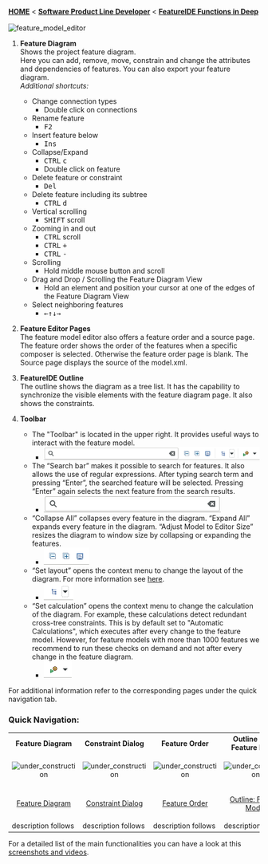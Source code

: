 <!-- Breadcrumb -->
[**HOME**](https://github.com/FeatureIDE/FeatureIDE/wiki) < [**Software Product Line Developer**](https://github.com/FeatureIDE/FeatureIDE/wiki/Software-Product-Line-Developer) < [**FeatureIDE Functions in Deep**](https://github.com/FeatureIDE/FeatureIDE/wiki/FeatureIDE-Functions-in-Deep)

<!-- Introduction -->

<!-- Content -->
<img align="center" alt="feature_model_editor" src="https://github.com/FeatureIDE/FeatureIDE/wiki/Assets/FeatureModelEditor/FeatureModelEditor.png">

1. **Feature Diagram**  
    Shows the project feature diagram.  
    Here you can add, remove, move, constrain and change the attributes and dependencies of features. You can also export your feature diagram.  
   _Additional shortcuts:_  
    * Change connection types 
        * Double click on connections
    * Rename feature  
        * <kbd>F2</kbd>
    * Insert feature below
        * <kbd>Ins</kbd>
    * Collapse/Expand 
        * <kbd>CTRL</kbd> <kbd>c</kbd>
        * Double click on feature
    * Delete feature or constraint
        * <kbd>Del</kbd>
    * Delete feature including its subtree
        * <kbd>CTRL</kbd> <kbd>d</kbd>
    * Vertical scrolling
        * <kbd>SHIFT</kbd> scroll
    * Zooming in and out
        * <kbd>CTRL</kbd> scroll
        * <kbd>CTRL</kbd> <kbd>+</kbd>
        * <kbd>CTRL</kbd> <kbd>-</kbd>
    * Scrolling
        * Hold middle mouse button and scroll
    * Drag and Drop / Scrolling the Feature Diagram View
        * Hold an element and position your cursor at one of the edges of the Feature Diagram View
    * Select neighboring features
        * <kbd>←</kbd><kbd>↑</kbd><kbd>↓</kbd><kbd>→</kbd> 

2. **Feature Editor Pages**  
   The feature model editor also offers a feature order and a source page. The feature order shows the order of the features when a specific composer is selected. Otherwise the feature order page is blank. The Source page displays the source of the model.xml.  
3. **FeatureIDE Outline**  
   The outline shows the diagram as a tree list. It has the capability to synchronize the visible elements with the feature diagram page. It also shows the constraints.  

4. **Toolbar**  
    * The "Toolbar" is located in the upper right. It provides useful ways to interact with the feature model.
        * ![Alt-Text](./Assets/FeatureModelEditor/Tool%20bar/Tool%20bar.png)
    * The “Search bar” makes it possible to search for features. It also allows the use of regular expressions. After typing search term and pressing “Enter”, the searched feature will be selected. Pressing “Enter” again selects the next feature from the search results.
        * ![Alt-Text](./Assets/FeatureModelEditor/Tool%20bar/Search%20bar.png)
    * “Collapse All” collapses every feature in the diagram. “Expand All” expands every feature in the diagram. “Adjust Model to Editor Size” resizes the diagram to window size by collapsing or expanding the features.  
        * ![Alt-Text](./Assets/FeatureModelEditor/Tool%20bar/CollapseExpand%20bar.png)
    * “Set layout” opens the context menu to change the layout of the diagram. For more information see [here](https://github.com/FeatureIDE/FeatureIDE/wiki/Feature-Diagram#feature-diagram-layouts).
        * ![Alt-Text](./Assets/FeatureModelEditor/Tool%20bar/Set%20Layout%20bar.png)
    * “Set calculation” opens the context menu to change the calculation of the diagram. For example, these calculations detect redundant cross-tree constraints. This is by default set to "Automatic Calculations", which executes after every change to the feature model. However, for feature models with more than 1000 features we recommend to run these checks on demand and not after every change in the feature diagram.
        * ![Alt-Text](./Assets/FeatureModelEditor/Tool%20bar/Set%20Calculation%20bar.png)

For additional information refer to the corresponding pages under the quick navigation tab.  

<!-- Quick-Navigation-Table -->
### Quick Navigation:
<table>
	<tr>
		<th>
			Feature Diagram
		</th>
		<th>
			Constraint Dialog
		</th>
		<th>
			Feature Order
		</th>
		<th>
			Outline View: Feature Model
		</th>
		<th>
			Coming Soon...
		</th>
	</tr>
	<tr>
		<td width="128px">
			<p align="center">
				<img height="100" width="100" alt="under_construction" src="https://github.com/FeatureIDE/FeatureIDE/wiki/Assets/FeatureModelEditor/FeatureDiagram/FeatureDiagramLogo.png">
			</p>
		</td>
		<td width="128px">
			<p align="center">
				<img height="100" width="100" alt="under_construction" src="https://github.com/FeatureIDE/FeatureIDE/wiki/Assets/under_construction.png">
			</p>
		</td>
		<td width="128px">
			<p align="center">
				<img height="100" width="100" alt="under_construction" src="https://github.com/FeatureIDE/FeatureIDE/wiki/Assets/under_construction.png">
			</p>
		</td>
		<td width="128px">
			<p align="center">
				<img height="100" width="100" alt="under_construction" src="https://github.com/FeatureIDE/FeatureIDE/wiki/Assets/under_construction.png">
			</p>
		</td>
		<td width="128px">
			<p align="center">
				<img height="100" width="100" alt="under_construction" src="https://github.com/FeatureIDE/FeatureIDE/wiki/Assets/under_construction.png">
			</p>
		</td>
	</tr>
	<tr>
		<td>
			<p align="center">
				<a href="/FeatureIDE/FeatureIDE/wiki/Feature-Diagram">Feature Diagram</a>
			</p>
		</td>
		<td>
			<p align="center">
				<a href="/FeatureIDE/FeatureIDE/wiki/Constraint-Dialog">Constraint Dialog</a>
			</p>
		</td>
		<td>
			<p align="center">
				<a href="/FeatureIDE/FeatureIDE/wiki/Feature-Order">Feature Order</a>
			</p>
		</td>
		<td>
			<p align="center">
				<a href="/FeatureIDE/FeatureIDE/wiki/Outline-Feature-Model">Outline: Feature Model</a>
			</p>
		</td>
		<td>
			<p align="center">
				<a href="/FeatureIDE/FeatureIDE/wiki/">Coming Soon...</a>
			</p>
		</td>
	</tr>
	<tr>
		<td>
			description follows
		</td>
		<td>
			description follows
		</td>
		<td>
			description follows
		</td>
		<td>
			description follows
		</td>
		<td>
			description follows
		</td>
	</tr>
</table>

For a detailed list of the main functionalities you can have a look at this [screenshots and videos](http://wwwiti.cs.uni-magdeburg.de/iti_db/research/featureide/#screenshots).
<!-- Additonal Content -->
